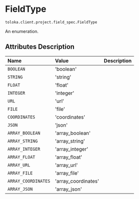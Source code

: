 # FieldType
`toloka.client.project.field_spec.FieldType`

An enumeration.

## Attributes Description

| Name | Value | Description |
| :------| :-----------| :----------| 
`BOOLEAN`|'boolean'|<p></p>
`STRING`|'string'|<p></p>
`FLOAT`|'float'|<p></p>
`INTEGER`|'integer'|<p></p>
`URL`|'url'|<p></p>
`FILE`|'file'|<p></p>
`COORDINATES`|'coordinates'|<p></p>
`JSON`|'json'|<p></p>
`ARRAY_BOOLEAN`|'array_boolean'|<p></p>
`ARRAY_STRING`|'array_string'|<p></p>
`ARRAY_INTEGER`|'array_integer'|<p></p>
`ARRAY_FLOAT`|'array_float'|<p></p>
`ARRAY_URL`|'array_url'|<p></p>
`ARRAY_FILE`|'array_file'|<p></p>
`ARRAY_COORDINATES`|'array_coordinates'|<p></p>
`ARRAY_JSON`|'array_json'|<p></p>
